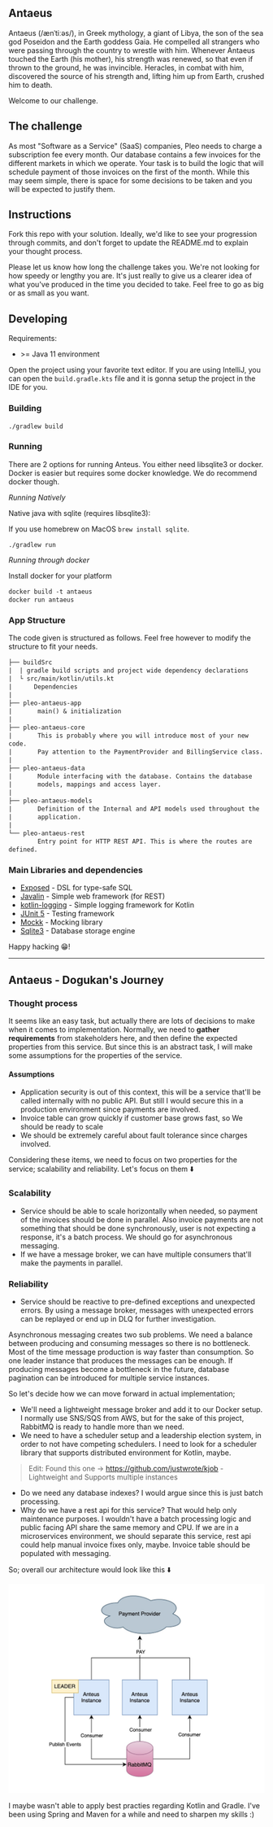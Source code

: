 ## Antaeus

Antaeus (/ænˈtiːəs/), in Greek mythology, a giant of Libya, the son of the sea god Poseidon and the Earth goddess Gaia. He compelled all strangers who were passing through the country to wrestle with him. Whenever Antaeus touched the Earth (his mother), his strength was renewed, so that even if thrown to the ground, he was invincible. Heracles, in combat with him, discovered the source of his strength and, lifting him up from Earth, crushed him to death.

Welcome to our challenge.

## The challenge

As most "Software as a Service" (SaaS) companies, Pleo needs to charge a subscription fee every month. Our database contains a few invoices for the different markets in which we operate. Your task is to build the logic that will schedule payment of those invoices on the first of the month. While this may seem simple, there is space for some decisions to be taken and you will be expected to justify them.

## Instructions

Fork this repo with your solution. Ideally, we'd like to see your progression through commits, and don't forget to update the README.md to explain your thought process.

Please let us know how long the challenge takes you. We're not looking for how speedy or lengthy you are. It's just really to give us a clearer idea of what you've produced in the time you decided to take. Feel free to go as big or as small as you want.

## Developing

Requirements:
- \>= Java 11 environment

Open the project using your favorite text editor. If you are using IntelliJ, you can open the `build.gradle.kts` file and it is gonna setup the project in the IDE for you.

### Building

```
./gradlew build
```

### Running

There are 2 options for running Anteus. You either need libsqlite3 or docker. Docker is easier but requires some docker knowledge. We do recommend docker though.

*Running Natively*

Native java with sqlite (requires libsqlite3):

If you use homebrew on MacOS `brew install sqlite`.

```
./gradlew run
```

*Running through docker*

Install docker for your platform

```
docker build -t antaeus
docker run antaeus
```

### App Structure
The code given is structured as follows. Feel free however to modify the structure to fit your needs.
```
├── buildSrc
|  | gradle build scripts and project wide dependency declarations
|  └ src/main/kotlin/utils.kt 
|      Dependencies
|
├── pleo-antaeus-app
|       main() & initialization
|
├── pleo-antaeus-core
|       This is probably where you will introduce most of your new code.
|       Pay attention to the PaymentProvider and BillingService class.
|
├── pleo-antaeus-data
|       Module interfacing with the database. Contains the database 
|       models, mappings and access layer.
|
├── pleo-antaeus-models
|       Definition of the Internal and API models used throughout the
|       application.
|
└── pleo-antaeus-rest
        Entry point for HTTP REST API. This is where the routes are defined.
```

### Main Libraries and dependencies
* [Exposed](https://github.com/JetBrains/Exposed) - DSL for type-safe SQL
* [Javalin](https://javalin.io/) - Simple web framework (for REST)
* [kotlin-logging](https://github.com/MicroUtils/kotlin-logging) - Simple logging framework for Kotlin
* [JUnit 5](https://junit.org/junit5/) - Testing framework
* [Mockk](https://mockk.io/) - Mocking library
* [Sqlite3](https://sqlite.org/index.html) - Database storage engine

Happy hacking 😁!

---

## Antaeus - Dogukan's Journey

### Thought process

 It seems like an easy task, but actually there are lots of decisions to make when it comes to implementation. Normally, 
we need to **gather requirements** from stakeholders here, and then define the expected properties from this service. But since this is an abstract task, 
I will make some assumptions for the properties of the service. 

#### Assumptions
- Application security is out of this context, this will be a service that'll be called internally with no public API. But still I would 
secure this in a production environment since payments are involved.
- Invoice table can grow quickly if customer base grows fast, so We should be ready to scale
- We should be extremely careful about fault tolerance since charges involved.

 Considering these items, we need to focus on two properties for the service; scalability and reliability. Let's focus on them ⬇️

### Scalability

- Service should be able to scale horizontally when needed, so payment of the invoices should be done in parallel. Also invoice payments are not something that
should be done synchronously, user is not expecting a response, it's a batch process. We should go for asynchronous messaging.
- If we have a message broker, we can have multiple consumers that'll make the payments in parallel.

### Reliability

- Service should be reactive to pre-defined exceptions and unexpected errors. By using a message broker, messages with unexpected errors can be replayed or end up in DLQ
for further investigation. 

Asynchronous messaging creates two sub problems. We need a balance between producing and consuming messages so there is no bottleneck. Most of the time message production
is way faster than consumption. So one leader instance that produces the messages can be enough. If producing messages become a bottleneck in the future, database 
pagination can be introduced for multiple service instances.

So let's decide how we can move forward in actual implementation;

- We'll need a lightweight message broker and add it to our Docker setup. I normally use SNS/SQS from AWS, but for the sake of this project, RabbitMQ is ready
to handle more than we need.
- We need to have a scheduler setup and a leadership election system, in order to not have competing schedulers. 
I need to look for a scheduler library that supports distributed environment for Kotlin, maybe.
>Edit: Found this one -> https://github.com/justwrote/kjob - Lightweight and Supports multiple instances
- Do we need any database indexes? I would argue since this is just batch processing. 
- Why do we have a rest api for this service? That would help only maintenance purposes.
I wouldn't have a batch processing logic and public facing API share the same memory and CPU. If we are in a microservices environment,
we should separate this service, rest api could help manual invoice fixes only, maybe. Invoice table should be populated with messaging.

So; overall our architecture would look like this ⬇️

![alt text](diagrams/propsed_plan.jpg)

I maybe wasn't able to apply best practies regarding Kotlin and Gradle. I've been using Spring and Maven 
for a while and need to sharpen my skills :)